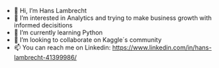 - 👋 Hi, I’m Hans Lambrecht
- 👀 I’m interested in Analytics and trying to make business growth with informed decisitions
- 🌱 I’m currently learning Python
- 💞️ I’m looking to collaborate on Kaggle´s community
- 📫 You can reach me on Linkedin: https://www.linkedin.com/in/hans-lambrecht-41399986/

<!---
hans-byte/hans-byte is a ✨ special ✨ repository because its `README.md` (this file) appears on your GitHub profile.
You can click the Preview link to take a look at your changes.
--->
